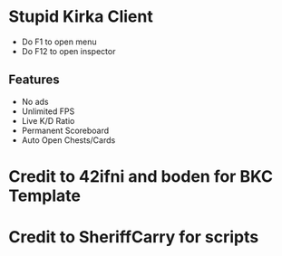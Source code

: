 # Stupid Kirka Client

- Do F1 to open menu
- Do F12 to open inspector

## Features
- No ads
- Unlimited FPS
- Live K/D Ratio
- Permanent Scoreboard
- Auto Open Chests/Cards

# Credit to 42ifni and boden for BKC Template
# Credit to SheriffCarry for scripts
